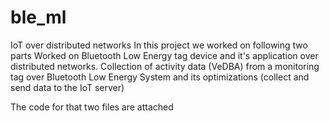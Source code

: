 # ble_ml
IoT over distributed networks
In this project we worked on following two parts
Worked on Bluetooth Low Energy tag device and it's application over distributed  networks. 
Collection of activity data (VeDBA) from a monitoring tag over Bluetooth Low Energy System and its optimizations (collect and send data to the IoT server)

The code for that two files are attached
